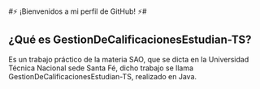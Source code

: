 #⚡ ¡Bienvenidos a mi perfil de GitHub! ⚡️#

## ¿Qué es GestionDeCalificacionesEstudian-TS? 
 Es un trabajo práctico de la materia SAO, que se dicta en la Universidad Técnica Nacional sede Santa Fé, dicho trabajo se llama GestionDeCalificacionesEstudian-TS, realizado en Java.
 
